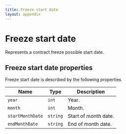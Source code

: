 ```yaml
---
title: Freeze start date
layout: appendix
---
```


# Freeze start date

Represents a contract freeze possible start date.


## Freeze start date properties

Freeze start date is described by the following properties


Name            	| Type      | Description
--------------------|-----------|-----------
`year`            	|`int`	    | Year.
`month` 	   	 	|`int`     	| Month.
`startMonthDate`    |`string`  	| Start of month date.
`endMonthDate` 		|`string`   | End of month date.


